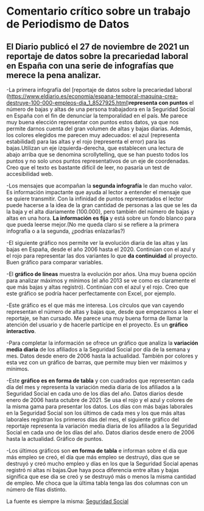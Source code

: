 # Comentario crítico sobre un trabajo de Periodismo de Datos

## El Diario publicó el 27 de noviembre de 2021 un reportaje de datos sobre la precariedad laboral en España con una serie de infografías que merece la pena analizar.

-La primera infografía del [reportaje de datos sobre la precariedad laboral (https://www.eldiario.es/economia/espana-temporal-maquina-crea-destruye-100-000-empleos-dia_1_8527925.html)**representa con puntos** el número de bajas y altas de una persona trabajadora en la Seguridad Social en España con el fin de denunciar la temporalidad en el país. Me parece muy buena elección representar con puntos estos datos, ya que nos permite darnos cuenta del gran volumen de altas y bajas diarias. Además, los colores elegidos me parecen muy adecuados: el azul (representa estabilidad) para las altas y el rojo (representa el error) para las bajas.Utilizan un eje izquierda-derecha, que establecen una lectura de abajo arriba que se denomina scrollytelling, que se han puesto todos los puntos y no solo unos puntos representativos de un eje de coordenadas. Creo que el texto es bastante difícil de leer, no pasaría un test de accesibilidad web.

-Los mensajes que acompañan la **segunda infografía** le dan mucho valor. Es información impactante que ayuda al lector a entender el mensaje que se quiere transmitir. Con la infinidad de puntos representados el lector puede hacerse a la idea de la gran cantidad de personas a las que se les da la baja y el alta diariamente (100.000), pero también del número de bajas y altas en una hora. **La información es fija** y está sobre un fondo blanco para que pueda leerse mejor.(No me queda claro si se refiere a la primera infografía o a la segunda, ¿podrías enlazarlas?)

-El siguiente gráfico nos permite ver la evolución diaria de las altas y las bajas en España, desde el año 2006 hasta el 2020. Continúan con el azul y el rojo para representar las dos variantes lo que **da continuidad** al proyecto. Buen gráfico para comparar variables.

-El **gráfico de líneas** muestra la evolución por años. Una muy buena opción para analizar máximos y mínimos (el año 2013 se ve como es claramente el que más bajas y altas registró). Continúan con el azul y el rojo. Creo que este gráfico se podría hacer perfectamente con Excel, por ejemplo. 

-Este gráfico es el que más me interesa. Los círculos que van cayendo representan el número de altas y bajas que, desde que empezamos a leer el reportaje, se han cursado. Me parece una muy buena forma de llamar la atención del usuario y de hacerle partícipe en el proyecto. Es un **gráfico interactivo**.

-Para completar la información se ofrece un gráfico que analiza la **variación media diaria** de los afiliados a la Seguridad Social por día de la semana y mes. Datos desde enero de 2006 hasta la actualidad. También por colores y esta vez con un gráfico de barras, que permite muy bien ver máximos y mínimos. 

-Este **gráfico es en forma de tabla** y con cuadrados que representan cada día del mes y representa la variación media diaria de los afiliados a la Seguridad Social en cada uno de los días del año. Datos diarios desde enero de 2006 hasta octubre de 2021. Se usa el rojo y el azul y colores de la misma gama para presentar los datos. Los días con más bajas laborales en la Seguridad Social son los últimos de cada mes y los que más altas laborales registran los primeros días del mes, el siguiente gráfico del reportaje representa la variación media diaria de los afiliados a la Seguridad Social en cada uno de los días del año. Datos diarios desde enero de 2006 hasta la actualidad. Gráfico de puntos. 

-Los últimos gráficos son **en forma de tabla** e informan sobre el día que más empleo se creó, el día que más empleo se destruyó, días que se destruyó y creó mucho empleo y días en los que la Seguridad Social apenas registró ni altas ni bajas.Que haya poca diferencia entre altas y bajas significa que ese dia se creó y se destruyó más o menos la misma cantidad de empleo. Me choca que la última tabla tenga las dos columnas con un número de filas distinto.

La fuente es siempre la misma: [Seguridad Social](https://www.seg-social.es/wps/portal/wss/internet/Inicio)
